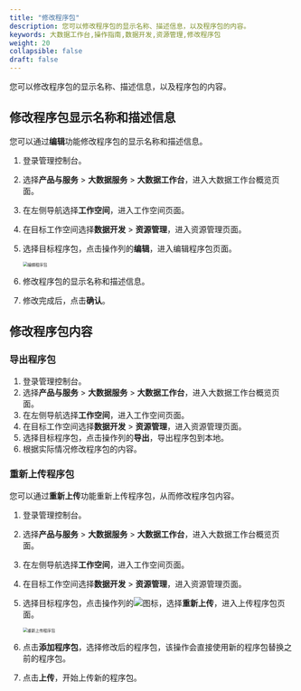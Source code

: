 ```yaml
---
title: "修改程序包"
description: 您可以修改程序包的显示名称、描述信息，以及程序包的内容。
keywords: 大数据工作台,操作指南,数据开发,资源管理,修改程序包
weight: 20
collapsible: false
draft: false
---
```


您可以修改程序包的显示名称、描述信息，以及程序包的内容。

## 修改程序包显示名称和描述信息

您可以通过**编辑**功能修改程序包的显示名称和描述信息。

1. 登录管理控制台。
2. 选择**产品与服务** > **大数据服务** > **大数据工作台**，进入大数据工作台概览页面。
3. 在左侧导航选择**工作空间**，进入工作空间页面。
4. 在目标工作空间选择**数据开发** > **资源管理**，进入资源管理页面。
5. 选择目标程序包，点击操作列的**编辑**，进入编辑程序包页面。

   <img src="/bigdata/dataomnis/_images/edit_procedure.png" alt="编辑程序包" style="zoom:50%;" />

6. 修改程序包的显示名称和描述信息。
7. 修改完成后，点击**确认**。

## 修改程序包内容

### 导出程序包
1. 登录管理控制台。
2. 选择**产品与服务** > **大数据服务** > **大数据工作台**，进入大数据工作台概览页面。
3. 在左侧导航选择**工作空间**，进入工作空间页面。
4. 在目标工作空间选择**数据开发** > **资源管理**，进入资源管理页面。
5. 选择目标程序包，点击操作列的**导出**，导出程序包到本地。
6. 根据实际情况修改程序包的内容。

### 重新上传程序包

您可以通过**重新上传**功能重新上传程序包，从而修改程序包内容。

1. 登录管理控制台。
2. 选择**产品与服务** > **大数据服务** > **大数据工作台**，进入大数据工作台概览页面。
3. 在左侧导航选择**工作空间**，进入工作空间页面。
4. 在目标工作空间选择**数据开发** > **资源管理**，进入资源管理页面。
5. 选择目标程序包，点击操作列的![](../../../../_images/icon_more_cluster.png)图标，选择**重新上传**，进入上传程序包页面。

   <img src="/bigdata/dataomnis/_images/reload_procedure.png" alt="重新上传程序包" style="zoom:50%;" />

6. 点击**添加程序包**，选择修改后的程序包，该操作会直接使用新的程序包替换之前的程序包。
7. 点击**上传**，开始上传新的程序包。

